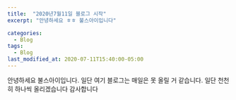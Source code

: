 ```yaml
---
title:  "2020년7월11일 블로그 시작"
excerpt: "안녕하세요 ㅎㅎ 불스아이입니다"

categories:
  - Blog
tags:
  - Blog
last_modified_at: 2020-07-11T15:40:00-05:00
---
```


안녕하세요 불스아이입니다.
일단 여기 블로그는 매일은 못 올릴 거 같습니다.
일단 천천히 하나씩 올리겠습니다 감사합니다 